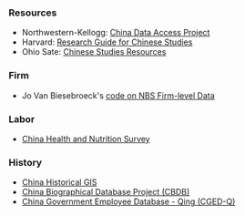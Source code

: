

### Resources

- Northwestern-Kellogg: [China Data Access Project](https://www.kellogg.northwestern.edu/research/global-poverty-research-lab/research/projects/china-data-access.aspx)
- Harvard: [Research Guide for Chinese Studies](https://guides.library.harvard.edu/Chinese) 
- Ohio Sate: [Chinese Studies Resources](https://guides.osu.edu/chinese)



### Firm 

- Jo Van Biesebroeck's [code on NBS Firm-level Data](https://feb.kuleuven.be/public/n07057/China/)



### Labor

- [China Health and Nutrition Survey](https://www.cpc.unc.edu/projects/china)



### History

- [China Historical GIS](https://chgis.fas.harvard.edu/)
- [China Biographical Database Project (CBDB)](https://projects.iq.harvard.edu/cbdb)
- [China Government Employee Database - Qing (CGED-Q)](https://www.shss.ust.hk/lee-campbell-group/projects/china-government-employee-database-qing-cged-q/)



